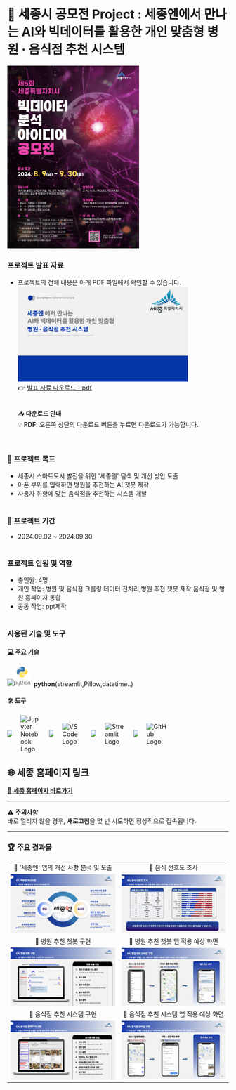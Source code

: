 # 🌟 세종시 공모전 Project : 세종엔에서 만나는 AI와 빅데이터를 활용한 개인 맞춤형 병원 · 음식점 추천 시스템

<img src="sejong.png" alt="Image Description" width="300"/>

### 프로젝트 발표 자료
- 프로젝트의 전체 내용은 아래 PDF 파일에서 확인할 수 있습니다.<br>
[<img src="portfolio3.png" width="387px" alt="세종시 공모전 Project">](세종시공모전포트폴리오.pdf)</br>
  👉 [발표 자료 다운로드 - pdf](https://github.com/Kim-Jun-Hee/project3/blob/main/세종시공모전포트폴리오.pdf)  
<br></br>
📥 **다운로드 안내**  
💡 **PDF**: 오른쪽 상단의 다운로드 버튼을 누르면 다운로드가 가능합니다.  
<br></br>

### 📂 프로젝트 목표
- 세종시 스마트도시 발전을 위한 '세종엔' 탐색 및 개선 방안 도출
- 아픈 부위를 입력하면 병원을 추천하는 AI 챗봇 제작
- 사용자 취향에 맞는 음식점을 추천하는 시스템 개발
<br></br>

### 📅 프로젝트 기간
- 2024.09.02 ~ 2024.09.30
<br></br>

### 프로젝트 인원 및 역할
- 총인원: 4명
- 개인 작업: 병원 및 음식점 크롤링 데이터 전처리,병원 추천 챗봇 제작,음식점 및 병원 홈페이지 통합
- 공동 작업: ppt제작
<br></br>

### 사용된 기술 및 도구

#### 💻 주요 기술
<img src="https://dummyimage.com/10x1/ffffff/ffffff" width="10"/><img src="python-logo.png" alt="SQL" width="40"/> **python**(streamlit,Pillow,datetime..)

#### 🛠️ 도구 
<div style="display: flex; align-items: center; gap: 20px;">
  <img src="https://dummyimage.com/10x1/ffffff/ffffff" width="10"/>
  <img src="https://jupyter.org/assets/homepage/main-logo.svg" alt="Jupyter Notebook Logo" width="45" style="display: block;">
  <img src="https://dummyimage.com/10x1/ffffff/ffffff" width="10"/>
  <img src="https://code.visualstudio.com/assets/images/code-stable.png" alt="VS Code Logo" width="45">
  <img src="https://dummyimage.com/10x1/ffffff/ffffff" width="12"/>
  <img src="https://streamlit.io/images/brand/streamlit-mark-color.svg" alt="Streamlit Logo" width="45" style="display: block;">
  <img src="https://dummyimage.com/10x1/ffffff/ffffff" width="10"/>
  <img src="https://github.githubassets.com/images/modules/logos_page/GitHub-Mark.png" alt="GitHub Logo" width="45">
</div>

## 🌐 세종 홈페이지 링크

[🔗 **세종 홈페이지 바로가기**](https://sejong-rb82yem7epu6bcxlpewgfk.streamlit.app)

---

⚠️ **주의사항**  
바로 열리지 않을 경우, **새로고침**을 몇 번 시도하면 정상적으로 접속됩니다.

---

### 🏆 주요 결과물
<table>
  <tr>
    <td align="center">🌟 '세종엔' 앱의 개선 사항 분석 및 도출</td>
    <td align="center">🌟 음식 선호도 조사</td>
  </tr>
  <tr>
    <td>
      <img src="app.png" alt="세종엔" width="500">
    </td>
    <td>
      <img src="prefer.png" alt="선호도" width="500">
    </td>
  </tr>
  <tr>
    <td align="center">🌟 병원 추천 챗봇 구현</td>
    <td align="center">🌟 병원 추천 챗봇 앱 적용 예상 화면</td>
  </tr>
  <tr>
    <td>
      <img src="hospital1.png" alt="병원" width="500">
    </td>
    <td>
      <img src="hospital2.png" alt="병원" width="500">
    </td>
  </tr>
  <tr>
    <td align="center">🌟 음식점 추천 시스템 구현</td>
    <td align="center">🌟 음식점 추천 시스템 앱 적용 예상 화면</td>
  </tr>
  <tr>
    <td>
      <img src="food1.png" alt="음식점" width="500">
    </td>
    <td>
      <img src="food2.png" alt="음식점" width="500">
    </td>
  </tr>
</table>
